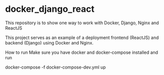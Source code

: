 # docker_django_react
This repository is to show one way to work with Docker, Django, Nginx and ReactJS

This project serves as an example of a deployment frontend (ReactJS) and backend (Django) using Docker and Nginx.

How to run
Make sure you have docker and docker-compose installed and run

docker-compose -f docker-compose-dev.yml up
